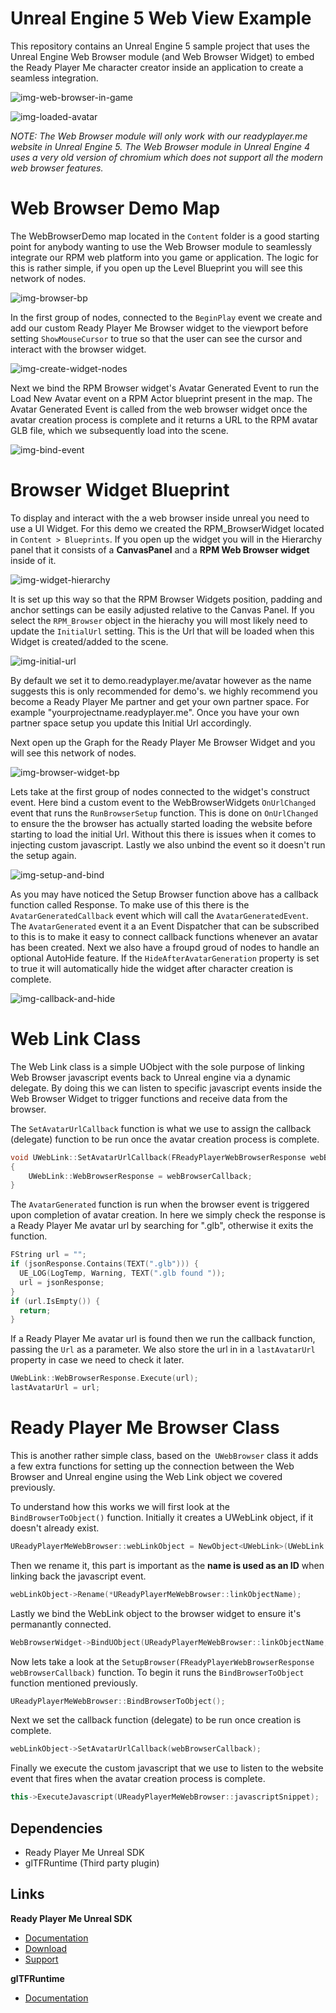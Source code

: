 # Unreal Engine 5 Web View Example

This repository contains an Unreal Engine 5 sample project that uses the Unreal Engine Web Browser module (and Web Browser Widget) to embed the Ready Player Me character creator inside an application to create a seamless integration.

![img-web-browser-in-game](https://user-images.githubusercontent.com/7085672/163359540-e51de977-89ac-440b-8723-b9217681b00d.png)

![img-loaded-avatar](https://user-images.githubusercontent.com/7085672/163359554-7cb22446-5a96-4353-ac30-2d02b37468b5.png)


*NOTE: The Web Browser module will only work with our readyplayer.me website in Unreal Engine 5. The Web Browser module in Unreal Engine 4 uses a very old version of chromium which does not support all the modern web browser features.*

# Web Browser Demo Map

The WebBrowserDemo map located in the `Content` folder is a good starting point for anybody wanting to use the Web Browser module to seamlessly integrate our RPM web platform into you game or application.  The logic for this is rather simple, if you open up the Level Blueprint you will see this network of nodes.

![img-browser-bp](https://user-images.githubusercontent.com/7085672/163360368-c277f209-0cd5-4dc5-a9e4-df9bc1fec58b.png)

In the first group of nodes, connected to the `BeginPlay` event we create and add our custom Ready Player Me Browser widget to the viewport before setting `ShowMouseCursor` to true so that the user can see the cursor and interact with the browser widget.

![img-create-widget-nodes](https://user-images.githubusercontent.com/7085672/163360441-e907ae6a-eda4-48c4-9de0-aa0ee1e552e9.png)

Next we bind the RPM Browser widget's Avatar Generated Event to run the Load New Avatar event on a RPM Actor blueprint present in the map. The Avatar Generated Event is called from the web browser widget once the avatar creation process is complete and it returns a URL to the RPM avatar GLB file, which we subsequently load into the scene.

![img-bind-event](https://user-images.githubusercontent.com/7085672/163360486-14c3aa31-d19c-46df-a825-623bccc10d1c.png)

# Browser Widget Blueprint

To display and interact with the a web browser inside unreal you need to use a UI Widget. For this demo we created the RPM_BrowserWidget located in `Content > Blueprints`. If you open up the widget you will in the Hierarchy panel that it consists of a **CanvasPanel** and a **RPM Web Browser widget** inside of it. 

![img-widget-hierarchy](https://user-images.githubusercontent.com/7085672/163364100-75cc563b-3e78-418f-ab1a-47b79cfabf45.png)

It is set up this way so that the RPM Browser Widgets position, padding and anchor settings can be easily adjusted relative to the Canvas Panel. If you select the `RPM_Browser` object in the hierachy you will most likely need to update the `InitialUrl` setting. This is the Url that will be loaded when this Widget is created/added to the scene. 

![img-initial-url](https://user-images.githubusercontent.com/7085672/163363941-bdf5ef85-b3b2-4069-ae23-733282017894.png)

By default we set it to demo.readyplayer.me/avatar however as the name suggests this is only recommended for demo's. we highly recommend you become a Ready Player Me partner and get your own partner space. For example "yourprojectname.readyplayer.me". Once you have your own partner space setup you update this Initial Url accordingly. 

Next open up the Graph for the Ready Player Me Browser Widget and you will see this network of nodes. 

![img-browser-widget-bp](https://user-images.githubusercontent.com/7085672/163359928-7e915cc0-6076-4195-91f8-cda06d7120bb.png)

Lets take at the first group of nodes connected to the widget's construct event. Here bind a custom event to the WebBrowserWidgets `OnUrlChanged` event that runs the `RunBrowserSetup` function. This is done on `OnUrlChanged` to ensure the the browser has actually started loading the website before starting to load the initial Url. Without this there is issues when it comes to injecting custom javascript. Lastly we also unbind the event so it doesn't run the setup again.

![img-setup-and-bind](https://user-images.githubusercontent.com/7085672/163365180-1a498452-8f3c-4ec3-b735-d62199ac6817.png)

As you may have noticed the Setup Browser function above has a callback function called Response. To make use of this there is the `AvatarGeneratedCallback` event which will call the `AvatarGeneratedEvent`. The `AvatarGenerated` event it a an Event Dispatcher that can be subscribed to this is to make it easy to connect callback functions whenever an avatar has been created. Next we also have a froupd groud of nodes to handle an optional AutoHide feature. If the `HideAfterAvatarGeneration` property is set to true it will automatically hide the widget after character creation is complete.

![img-callback-and-hide](https://user-images.githubusercontent.com/7085672/163376787-073c89ad-bea5-4f6f-9855-62472f9e600b.png)

# Web Link Class

The Web Link class is a simple UObject with the sole purpose of linking Web Browser javascript events back to Unreal engine via a dynamic delegate. By doing this we can listen to specific javascript events inside the Web Browser Widget to trigger functions and receive data from the browser.

The `SetAvatarUrlCallback` function is what we use to assign the callback (delegate) function to be run once the avatar creation process is complete.
```cpp
void UWebLink::SetAvatarUrlCallback(FReadyPlayerWebBrowserResponse webBrowserCallback)
{
	UWebLink::WebBrowserResponse = webBrowserCallback;
}
```
The `AvatarGenerated` function is run when the browser event is triggered upon completion of avatar creation. In here we simply check the response is a Ready Player Me avatar url by searching for ".glb", otherwise it exits the function.
```cpp
FString url = "";
if (jsonResponse.Contains(TEXT(".glb"))) {
  UE_LOG(LogTemp, Warning, TEXT(".glb found "));
  url = jsonResponse;
}
if (url.IsEmpty()) {
  return;
}
```
If a Ready Player Me avatar url is found then we run the callback function, passing the `Url` as a parameter. We also store the url in in a `lastAvatarUrl` property in case we need to check it later.
```cpp
UWebLink::WebBrowserResponse.Execute(url);
lastAvatarUrl = url;
```

# Ready Player Me Browser Class

This is another rather simple class, based on the` UWebBrowser` class it adds a few extra functions for setting up the connection between the Web Browser and Unreal engine using the Web Link object we covered previously.

To understand how this works we will first look at the ``BindBrowserToObject()`` function.
Initially it creates a UWebLink object, if it doesn't already exist.
```cpp
UReadyPlayerMeWebBrowser::webLinkObject = NewObject<UWebLink>(UWebLink::StaticClass());
```
Then we rename it, this part is important as the **name is used as an ID** when linking back the javascript event.
```cpp
webLinkObject->Rename(*UReadyPlayerMeWebBrowser::linkObjectName);
```
Lastly we bind the WebLink object to the browser widget to ensure it's permanantly connected.
```cpp
WebBrowserWidget->BindUObject(UReadyPlayerMeWebBrowser::linkObjectName, webLinkObject, true);
```
Now lets take a look at the ```SetupBrowser(FReadyPlayerWebBrowserResponse webBrowserCallback)``` function.
To begin it runs the ```BindBrowserToObject``` function mentioned previously.
```cpp
UReadyPlayerMeWebBrowser::BindBrowserToObject();
```
Next we set the callback function (delegate) to be run once creation is complete.
```cpp
webLinkObject->SetAvatarUrlCallback(webBrowserCallback);
```
Finally we execute the custom javascript that we use to listen to the website event that fires when the avatar creation process is complete.
```cpp
this->ExecuteJavascript(UReadyPlayerMeWebBrowser::javascriptSnippet);
```

## Dependencies
- Ready Player Me Unreal SDK 
- glTFRuntime (Third party plugin)

## Links
**Ready Player Me Unreal SDK**
- [Documentation](https://docs.readyplayer.me/ready-player-me/integration-guides/unreal-engine-4)
- [Download](https://docs.readyplayer.me/ready-player-me/integration-guides/unreal-engine-4/unreal-plugin-download)
- [Support](https://docs.readyplayer.me/ready-player-me/integration-guides/unreal-engine-4/troubleshooting)

**glTFRuntime**
- [Documentation](https://github.com/rdeioris/glTFRuntime-docs/blob/master/README.md)

